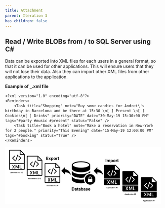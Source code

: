 ```yaml
---
title: Attachment
parent: Iteration 3
has_children: false
---
```


## Read / Write BLOBs from / to SQL Server using C#
Data can be exported into XML files for each users in a general format, so that it can be used for other applications. This will ensure users that they will not lose their data. Also they can import other XML files from other applications to the application.

**Example of _.xml file**
```
<?xml version="1.0" encoding="utf-8"?>
<Reminders>
	<Task title="Shopping" note="Buy some candies for Andrei\'s birthday in Barcelona and be there at 15:30 \n[ ] Present \n[ ] Cookies\n[ ] Drinks" priority="DATE" date="30-May-19 15:30:00 PM" tags="#party #music #present" status="False" />
	<Task title="Book a hotel" note="Make a reservation in New-York for 2 people." priority="This Evening" date="15-May-19 12:00:00 PM" tags="#booking" status="True" />
</Reminders>
```

![Import-Export](../../images/final-assignment/Import-Export.png)
